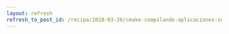 ```yaml
---
layout: refresh
refresh_to_post_id: /recipe/2010-03-26/cmake-compilando-aplicaciones-zeroc-ice.html
---
```

